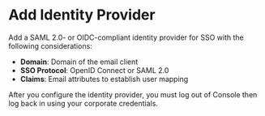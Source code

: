 # Add Identity Provider

Add a SAML 2.0- or OIDC-compliant identity provider for SSO with the following considerations:

- **Domain**: Domain of the email client
- **SSO Protocol**: OpenID Connect or SAML 2.0
- **Claims**: Email attributes to establish user mapping
 
After you configure the identity provider, you must log out of Console then log back in using your corporate credentials.
